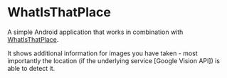 # WhatIsThatPlace

A simple Android application that works in combination with [WhatIsThatPlace](https://github.com/timonback/WhatisthatPlace-Proxy).

It shows additional information for images you have taken - most importantly the location (if the underlying service [Google Vision API]) is able to detect it.

